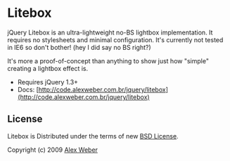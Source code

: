 # Litebox

jQuery Litebox is an ultra-lightweight no-BS lightbox implementation.  It requires no stylesheets and minimal configuration. It's currently not tested in IE6 so don't bother! (hey I did say no BS right?)

It's more a proof-of-concept than anything to show just how "simple" creating a lightbox effect is.

* Requires jQuery 1.3+
* Docs: [http://code.alexweber.com.br/jquery/litebox](http://code.alexweber.com.br/jquery/litebox)


## License

Litebox is Distributed under the terms of new [BSD License](http://www.opensource.org/licenses/bsd-license.php).

Copyright (c) 2009 [Alex Weber](http://alexweber.com.br)
